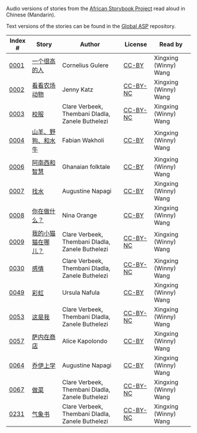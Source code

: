 Audio versions of stories from the [African Storybook Project](http://africanstorybook.org) read aloud in Chinese (Mandarin).

Text versions of the stories can be found in the [Global ASP](https://github.com/global-asp/global-asp) repository.

Index # | Story | Author | License | Read by
------- | ----- | ------ | ------- | -------
[0001](https://github.com/global-asp/gasp-audio/tree/master/zh/0001_一个很高的人) | [一个很高的人](https://github.com/global-asp/global-asp/blob/master/zh/0001_一个很高的人.md) | Cornelius Gulere | [CC-BY](https://creativecommons.org/licenses/by/3.0/) | Xingxing (Winny) Wang
[0002](https://github.com/global-asp/gasp-audio/tree/master/zh/0002_看看农场动物) | [看看农场动物](https://github.com/global-asp/global-asp/blob/master/zh/0002_看看农场动物.md) | Jenny Katz | [CC-BY-NC](https://creativecommons.org/licenses/by-nc/3.0/) | Xingxing (Winny) Wang
[0003](https://github.com/global-asp/gasp-audio/tree/master/zh/0003_校服) | [校服](https://github.com/global-asp/global-asp/blob/master/zh/0003_校服.md) | Clare Verbeek, Thembani Dladla, Zanele Buthelezi | [CC-BY-NC](https://creativecommons.org/licenses/by-nc/3.0/) | Xingxing (Winny) Wang
[0004](https://github.com/global-asp/gasp-audio/tree/master/zh/0004_山羊、野狗、和水牛) | [山羊、野狗、和水牛](https://github.com/global-asp/global-asp/blob/master/zh/0004_山羊、野狗、和水牛.md) | Fabian Wakholi | [CC-BY](https://creativecommons.org/licenses/by/3.0/) | Xingxing (Winny) Wang
[0006](https://github.com/global-asp/gasp-audio/tree/master/zh/0006_阿南西和智慧) | [阿南西和智慧](https://github.com/global-asp/global-asp/blob/master/zh/0006_阿南西和智慧.md) | Ghanaian folktale | [CC-BY](https://creativecommons.org/licenses/by/3.0/) | Xingxing (Winny) Wang
[0007](https://github.com/global-asp/gasp-audio/tree/master/zh/0007_找水) | [找水](https://github.com/global-asp/global-asp/blob/master/zh/0007_找水.md) | Augustine Napagi | [CC-BY](https://creativecommons.org/licenses/by/3.0/) | Xingxing (Winny) Wang
[0008](https://github.com/global-asp/gasp-audio/tree/master/zh/0008_你在做什么) | [你在做什么？](https://github.com/global-asp/global-asp/blob/master/zh/0008_你在做什么.md) | Nina Orange | [CC-BY](https://creativecommons.org/licenses/by/3.0/) | Xingxing (Winny) Wang
[0009](https://github.com/global-asp/gasp-audio/tree/master/zh/0009_我的小猫猫在哪儿) | [我的小猫猫在哪儿？](https://github.com/global-asp/global-asp/blob/master/zh/0009_我的小猫猫在哪儿.md) | Clare Verbeek, Thembani Dladla, Zanele Buthelezi | [CC-BY-NC](https://creativecommons.org/licenses/by-nc/3.0/) | Xingxing (Winny) Wang
[0030](https://github.com/global-asp/gasp-audio/tree/master/zh/0030_感情) | [感情](https://github.com/global-asp/global-asp/blob/master/zh/0030_感情.md) | Clare Verbeek, Thembani Dladla, Zanele Buthelezi | [CC-BY-NC](https://creativecommons.org/licenses/by-nc/3.0/) | Xingxing (Winny) Wang
[0049](https://github.com/global-asp/gasp-audio/tree/master/zh/0049_彩虹) | [彩虹](https://github.com/global-asp/global-asp/blob/master/zh/0049_彩虹.md) | Ursula Nafula | [CC-BY](https://creativecommons.org/licenses/by/3.0/) | Xingxing (Winny) Wang
[0053](https://github.com/global-asp/gasp-audio/tree/master/zh/0053_这是我) | [这是我](https://github.com/global-asp/global-asp/blob/master/zh/0053_这是我.md) | Clare Verbeek, Thembani Dladla, Zanele Buthelezi | [CC-BY-NC](https://creativecommons.org/licenses/by-nc/3.0/) | Xingxing (Winny) Wang
[0057](https://github.com/global-asp/gasp-audio/tree/master/zh/0057_萨内在商店) | [萨内在商店](https://github.com/global-asp/global-asp/blob/master/zh/0057_萨内在商店.md) | Alice Kapolondo | [CC-BY](https://creativecommons.org/licenses/by/3.0/) | Xingxing (Winny) Wang
[0064](https://github.com/global-asp/gasp-audio/tree/master/zh/0064_乔伊上学) | [乔伊上学](https://github.com/global-asp/global-asp/blob/master/zh/0064_乔伊上学.md) | Augustine Napagi | [CC-BY](https://creativecommons.org/licenses/by/3.0/) | Xingxing (Winny) Wang
[0067](https://github.com/global-asp/gasp-audio/tree/master/zh/0067_做菜) | [做菜](https://github.com/global-asp/global-asp/blob/master/zh/0067_做菜.md) | Clare Verbeek, Thembani Dladla, Zanele Buthelezi | [CC-BY-NC](https://creativecommons.org/licenses/by-nc/3.0/) | Xingxing (Winny) Wang
[0231](https://github.com/global-asp/gasp-audio/tree/master/zh/0231_气象书) | [气象书](https://github.com/global-asp/global-asp/blob/master/zh/0231_气象书.md) | Clare Verbeek, Thembani Dladla, Zanele Buthelezi | [CC-BY-NC](https://creativecommons.org/licenses/by-nc/3.0/) | Xingxing (Winny) Wang
